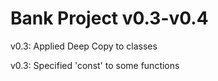 # Bank Project v0.3-v0.4

v0.3: Applied Deep Copy to classes

v0.3: Specified 'const' to some functions
